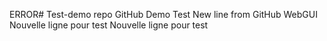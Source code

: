 ERROR# Test-demo
repo GitHub Demo Test
New line from GitHub WebGUI
Nouvelle ligne pour test
Nouvelle ligne pour test
